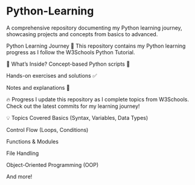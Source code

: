 # Python-Learning
A comprehensive repository documenting my Python learning journey, showcasing projects and concepts from basics to advanced.

Python Learning Journey 🚀
This repository contains my Python learning progress as I follow the W3Schools Python Tutorial.

📌 What’s Inside?
Concept-based Python scripts 📜

Hands-on exercises and solutions ✅

Notes and explanations 📝

🔥 Progress
I update this repository as I complete topics from W3Schools. Check out the latest commits for my learning journey!

💡 Topics Covered
Basics (Syntax, Variables, Data Types)

Control Flow (Loops, Conditions)

Functions & Modules

File Handling

Object-Oriented Programming (OOP)

And more!